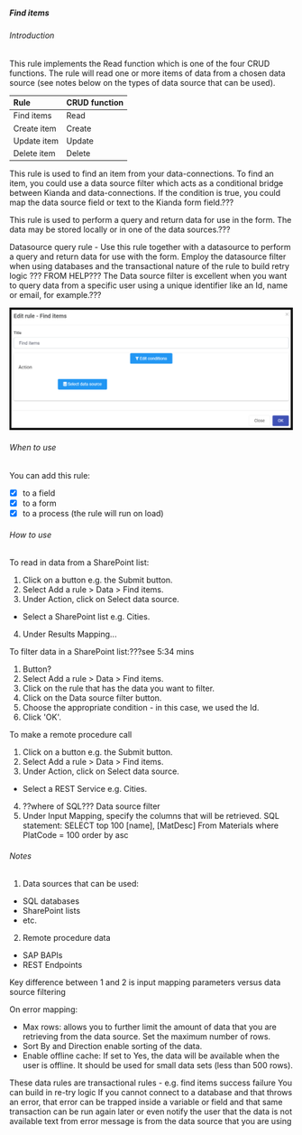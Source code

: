 ##### Find items 
###### Introduction
This rule implements the Read function which is one of the four CRUD functions.  The rule will read one or more items of data from a chosen data source (see notes below on the types of data source that can be used).

| Rule        | CRUD function |
| :---------- | :------------ |
| Find items  | Read          |
| Create item | Create        |
| Update item | Update        |
| Delete item | Delete        |

This rule is used to find an item from your data-connections. To find an item, you could use a data source filter which acts as a conditional bridge between Kianda and data-connections. If the condition is true, you could map the data source field or text to the Kianda form field.???

This rule is used to perform a query and return data for use in the form.  The data may be stored locally or in one of the data sources.???


Datasource query rule - Use this rule together with a datasource to perform a query and return data for use with the form. Employ the datasource filter when using databases and the transactional nature of the rule to build retry logic	???
FROM HELP???
The Data source filter is excellent when you want to query data from a specific user using a unique identifier like an Id, name or email, for example.???

![Find items dialog box](images/finditems.png)

###### When to use 
You can add this rule:
- [x] to a field
- [x] to a form 
- [x] to a process (the rule will run on load)

###### How to use

To read in data from a SharePoint list:
1. Click on a button e.g. the Submit button.
2. Select Add a rule > Data > Find items.
3. Under Action, click on Select data source.
- Select a SharePoint list e.g. Cities.
4. Under Results Mapping...

To filter data in a SharePoint list:???see 5:34 mins
1. Button?
2. Select Add a rule > Data > Find items.
3. Click on the rule that has the data you want to filter.
4. Click on the Data source filter button.
5. Choose the appropriate condition - in this case, we used the Id.
6. Click 'OK'.

To make a remote procedure call
1. Click on a button e.g. the Submit button.
2. Select Add a rule > Data > Find items.
3. Under Action, click on Select data source.
- Select a REST Service e.g. Cities.
4. ??where of SQL??? Data source filter
5. Under Input Mapping, specify the columns that will be retrieved.
SQL statement: SELECT top 100 [name], [MatDesc] From Materials where PlatCode = 100 order by asc

###### Notes
1. Data sources that can be used:
- SQL databases
- SharePoint lists
- etc.

2. Remote procedure data
- SAP BAPIs
- REST Endpoints

Key difference between 1 and 2 is input mapping parameters versus data source filtering

On error mapping: 
- Max rows: allows you to further limit the amount of data that you are retrieving from the data source.  Set the maximum number of rows.
- Sort By and Direction enable sorting of the data.
- Enable offline cache: If set to Yes, the data will be available when the user is offline.  It should be used for small data sets (less than 500 rows).


These data rules are transactional rules - e.g. find items 
success 
failure
You can build in re-try logic
If you cannot connect to a database and that throws an error, that error can be trapped inside a variable or field and that same transaction can be run again later or even notify the user that the data is not available 
text from error message is from the data source that you are using


